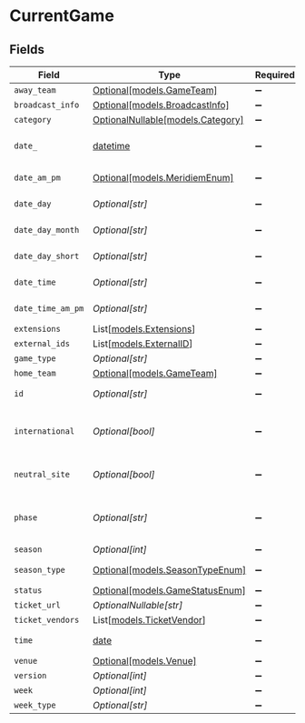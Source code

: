 # CurrentGame


## Fields

| Field                                                                        | Type                                                                         | Required                                                                     | Description                                                                  | Example                                                                      |
| ---------------------------------------------------------------------------- | ---------------------------------------------------------------------------- | ---------------------------------------------------------------------------- | ---------------------------------------------------------------------------- | ---------------------------------------------------------------------------- |
| `away_team`                                                                  | [Optional[models.GameTeam]](../models/gameteam.md)                           | :heavy_minus_sign:                                                           | N/A                                                                          |                                                                              |
| `broadcast_info`                                                             | [Optional[models.BroadcastInfo]](../models/broadcastinfo.md)                 | :heavy_minus_sign:                                                           | N/A                                                                          |                                                                              |
| `category`                                                                   | [OptionalNullable[models.Category]](../models/category.md)                   | :heavy_minus_sign:                                                           | N/A                                                                          |                                                                              |
| `date_`                                                                      | [datetime](https://docs.python.org/3/library/datetime.html#datetime-objects) | :heavy_minus_sign:                                                           | Game date (YYYY-MM-DD)                                                       |                                                                              |
| `date_am_pm`                                                                 | [Optional[models.MeridiemEnum]](../models/meridiemenum.md)                   | :heavy_minus_sign:                                                           | Time of day indicator                                                        |                                                                              |
| `date_day`                                                                   | *Optional[str]*                                                              | :heavy_minus_sign:                                                           | Day of week (full)                                                           |                                                                              |
| `date_day_month`                                                             | *Optional[str]*                                                              | :heavy_minus_sign:                                                           | Date in M/D format                                                           |                                                                              |
| `date_day_short`                                                             | *Optional[str]*                                                              | :heavy_minus_sign:                                                           | Day of week (abbreviated)                                                    |                                                                              |
| `date_time`                                                                  | *Optional[str]*                                                              | :heavy_minus_sign:                                                           | Time without AM/PM                                                           |                                                                              |
| `date_time_am_pm`                                                            | *Optional[str]*                                                              | :heavy_minus_sign:                                                           | Time with AM/PM                                                              |                                                                              |
| `extensions`                                                                 | List[[models.Extensions](../models/extensions.md)]                           | :heavy_minus_sign:                                                           | N/A                                                                          |                                                                              |
| `external_ids`                                                               | List[[models.ExternalID](../models/externalid.md)]                           | :heavy_minus_sign:                                                           | N/A                                                                          |                                                                              |
| `game_type`                                                                  | *Optional[str]*                                                              | :heavy_minus_sign:                                                           | Type of game                                                                 | UNSPECIFIED                                                                  |
| `home_team`                                                                  | [Optional[models.GameTeam]](../models/gameteam.md)                           | :heavy_minus_sign:                                                           | N/A                                                                          |                                                                              |
| `id`                                                                         | *Optional[str]*                                                              | :heavy_minus_sign:                                                           | Unique game identifier                                                       |                                                                              |
| `international`                                                              | *Optional[bool]*                                                             | :heavy_minus_sign:                                                           | Whether game is played internationally                                       |                                                                              |
| `neutral_site`                                                               | *Optional[bool]*                                                             | :heavy_minus_sign:                                                           | Whether game is at neutral venue                                             |                                                                              |
| `phase`                                                                      | *Optional[str]*                                                              | :heavy_minus_sign:                                                           | Game phase (e.g., PREGAME, FINAL)                                            |                                                                              |
| `season`                                                                     | *Optional[int]*                                                              | :heavy_minus_sign:                                                           | N/A                                                                          |                                                                              |
| `season_type`                                                                | [Optional[models.SeasonTypeEnum]](../models/seasontypeenum.md)               | :heavy_minus_sign:                                                           | Type of NFL season                                                           | REG                                                                          |
| `status`                                                                     | [Optional[models.GameStatusEnum]](../models/gamestatusenum.md)               | :heavy_minus_sign:                                                           | Game status                                                                  |                                                                              |
| `ticket_url`                                                                 | *OptionalNullable[str]*                                                      | :heavy_minus_sign:                                                           | N/A                                                                          |                                                                              |
| `ticket_vendors`                                                             | List[[models.TicketVendor](../models/ticketvendor.md)]                       | :heavy_minus_sign:                                                           | N/A                                                                          |                                                                              |
| `time`                                                                       | [date](https://docs.python.org/3/library/datetime.html#date-objects)         | :heavy_minus_sign:                                                           | Game time in UTC                                                             |                                                                              |
| `venue`                                                                      | [Optional[models.Venue]](../models/venue.md)                                 | :heavy_minus_sign:                                                           | N/A                                                                          |                                                                              |
| `version`                                                                    | *Optional[int]*                                                              | :heavy_minus_sign:                                                           | N/A                                                                          |                                                                              |
| `week`                                                                       | *Optional[int]*                                                              | :heavy_minus_sign:                                                           | N/A                                                                          |                                                                              |
| `week_type`                                                                  | *Optional[str]*                                                              | :heavy_minus_sign:                                                           | N/A                                                                          |                                                                              |